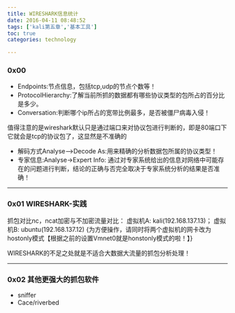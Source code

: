 ```yaml
---
title: WIRESHARK信息统计
date: 2016-04-11 08:48:52
tags: ['kali第五章','基本工具']
toc: true
categories: technology

---
```

### 0x00

* Endpoints:节点信息，包括tcp,udp的节点个数等！
* ProtocolHierarchy:了解当前所抓的数据都有哪些协议类型的包所占的百分比是多少。
* Conversation:判断哪个ip所占的宽带比例最多，是否被僵尸病毒入侵！

值得注意的是wireshark默认只是通过端口来对协议包进行判断的，即是80端口下它就会是tcp的协议包了，这显然是不准确的

* 解码方式Analyse—>Decode As:用来精确的分析数据包所属的协议类型！
* 专家信息:Analyse->Expert Info:
通过对专家系统给出的信息对网络中可能存在的问题进行判断，结论的正确与否完全取决于专家系统分析的结果是否准确！

---
### 0x01 WIRESHARK-实践
抓包对比nc，ncat加密与不加密流量对比：
虚拟机A: kali(192.168.137.13)；
虚拟机B: ubuntu(192.168.137.12)  {为方便操作，请同时将两个虚拟机的网卡改为hostonly模式【根据之前的设置Vmnet0就是honstonly模式的啦！】}

WIRESHARK的不足之处就是不适合大数据大流量的抓包分析处理！

---
### 0x02 其他更强大的抓包软件
* sniffer
* Cace/riverbed


